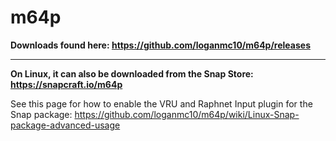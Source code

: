 # m64p

**Downloads found here: https://github.com/loganmc10/m64p/releases**
___
**On Linux, it can also be downloaded from the Snap Store: https://snapcraft.io/m64p**
 
 See this page for how to enable the VRU and Raphnet Input plugin for the Snap package: https://github.com/loganmc10/m64p/wiki/Linux-Snap-package-advanced-usage
